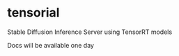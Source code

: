 # tensorial
Stable Diffusion Inference Server using TensorRT models

Docs will be available one day
